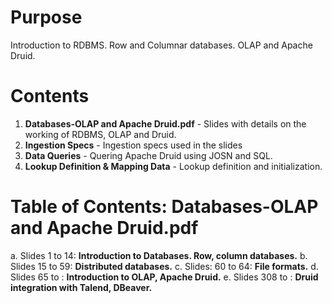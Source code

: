 # Purpose
Introduction to RDBMS. Row and Columnar databases. OLAP and Apache Druid.

# Contents
1. **Databases-OLAP and Apache Druid.pdf** - Slides with details on the working of RDBMS, OLAP and Druid.
2. **Ingestion Specs** - Ingestion specs used in the slides
3. **Data Queries** - Quering Apache Druid using JOSN and SQL.
4. **Lookup Definition & Mapping Data** - Lookup definition and initialization.

# Table of Contents: Databases-OLAP and Apache Druid.pdf
a. Slides 1 to 14: **Introduction to Databases. Row, column databases.**
b. Slides 15 to 59: **Distributed databases.**
c. Slides: 60 to 64: **File formats.**
d. Slides 65 to <end>: **Introduction to OLAP, Apache Druid.**
e. Slides 308 to <end>: **Druid integration with Talend, DBeaver.**


